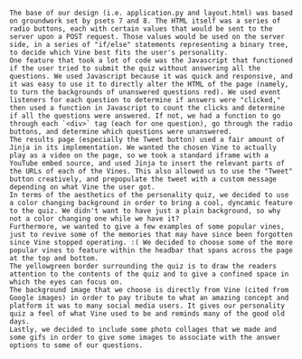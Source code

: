     The base of our design (i.e. application.py and layout.html) was based on groundwork set by psets 7 and 8. The HTML itself was a series of radio buttons, each with certain values that would be sent to the server upon a POST request. Those values would be used on the server side, in a series of "if/else" statements representing a binary tree, to decide which Vine best fits the user's personality.
    One feature that took a lot of code was the Javascript that functioned if the user tried to submit the quiz without answering all the questions. We used Javascript because it was quick and responsive, and it was easy to use it to directly alter the HTML of the page (namely, to turn the backgrounds of unanswered questions red). We used event listeners for each question to determine if answers were "clicked," then used a function in Javascript to count the clicks and determine if all the questions were answered. If not, we had a function to go through each `<div>` tag (each for one question), go through the radio buttons, and determine which questions were unanswered.
    The results page (especially the Tweet button) used a fair amount of Jinja in its implementation. We wanted the chosen Vine to actually play as a video on the page, so we took a standard iframe with a YouTube embed source, and used Jinja to insert the relevant parts of the URLs of each of the Vines. This also allowed us to use the "Tweet" button creatively, and prepopulate the tweet with a custom message depending on what Vine the user got.
    In terms of the aesthetics of the personality quiz, we decided to use a color changing background in order to bring a cool, dyncamic feature to the quiz. We didn't want to have just a plain background, so why not a color changing one while we have it?
    Furthermore, we wanted to give a few examples of some popular vines, just to revive some of the memories that may have since been forgotten since Vine stopped operating. :( We decided to choose some of the more popular vines to feature within the headbar that spans across the page at the top and bottom.
    The yellowgreen border surrounding the quiz is to draw the readers attention to the contents of the quiz and to give a confined space in which the eyes can focus on.
    The background image that we choose is directly from Vine (cited from Google images) in order to pay tribute to what an amazing concept and platform it was to many social media users. It gives our personality quiz a feel of what Vine used to be and reminds many of the good old days.
    Lastly, we decided to include some photo collages that we made and some gifs in order to give some images to associate with the answer options to some of our questions.